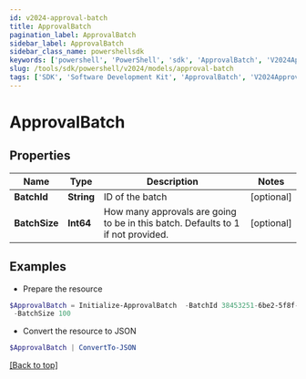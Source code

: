```yaml
---
id: v2024-approval-batch
title: ApprovalBatch
pagination_label: ApprovalBatch
sidebar_label: ApprovalBatch
sidebar_class_name: powershellsdk
keywords: ['powershell', 'PowerShell', 'sdk', 'ApprovalBatch', 'V2024ApprovalBatch'] 
slug: /tools/sdk/powershell/v2024/models/approval-batch
tags: ['SDK', 'Software Development Kit', 'ApprovalBatch', 'V2024ApprovalBatch']
---
```



# ApprovalBatch

## Properties

Name | Type | Description | Notes
------------ | ------------- | ------------- | -------------
**BatchId** | **String** | ID of the batch | [optional] 
**BatchSize** | **Int64** | How many approvals are going to be in this batch. Defaults to 1 if not provided. | [optional] 

## Examples

- Prepare the resource
```powershell
$ApprovalBatch = Initialize-ApprovalBatch  -BatchId 38453251-6be2-5f8f-df93-5ce19e295837 `
 -BatchSize 100
```

- Convert the resource to JSON
```powershell
$ApprovalBatch | ConvertTo-JSON
```


[[Back to top]](#) 

